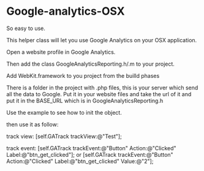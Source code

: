 Google-analytics-OSX
====================

So easy to use.

This helper class will let you use Google Analytics on your OSX application.

Open a website profile in Google Analytics.

Then add the class GoogleAnalyticsReporting.h/.m to your project.

Add WebKit.framework to you project from the builld phases

There is a folder in the project with .php files, this is your server which send all the data to Google.
Put it in your website files and take the url of it and put it in the BASE_URL which is in GoogleAnalyticsReporting.h

Use the example to see how to init the object.

then use it as follow:


track view:
[self.GATrack trackView:@"Test"];

track event:
[self.GATrack trackEvent:@"Button" Action:@"Clicked" Label:@"btn_get_clicked"];
or
[self.GATrack trackEvent:@"Button" Action:@"Clicked" Label:@"btn_get_clicked" Value:@"2"];
